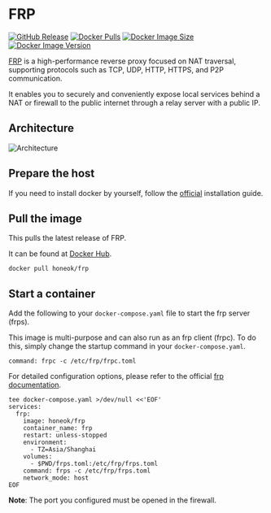 # FRP

[![GitHub Release](https://img.shields.io/github/v/tag/fatedier/frp.svg?style=flat-square&label=release&logo=github&color=brightgreen)](https://github.com/fatedier/frp/releases)
[![Docker Pulls](https://img.shields.io/docker/pulls/honeok/frp.svg?style=flat-square&logo=docker&color=blue)](https://hub.docker.com/r/honeok/frp)
[![Docker Image Size](https://img.shields.io/docker/image-size/honeok/frp.svg?style=flat-square&logo=docker&color=blue)](https://hub.docker.com/r/honeok/frp)
[![Docker Image Version](https://img.shields.io/docker/v/honeok/frp.svg?style=flat-square&logo=docker&color=blue)](https://hub.docker.com/r/honeok/frp)

[FRP][1] is a high-performance reverse proxy focused on NAT traversal, supporting protocols such as TCP, UDP, HTTP, HTTPS, and P2P communication.

It enables you to securely and conveniently expose local services behind a NAT or firewall to the public internet through a relay server with a public IP.

## Architecture

![Architecture](https://github.com/fatedier/frp/raw/master/doc/pic/architecture.png)

## Prepare the host

If you need to install docker by yourself, follow the [official][2] installation guide.

## Pull the image

This pulls the latest release of FRP.

It can be found at [Docker Hub][3].

```shell
docker pull honeok/frp
```

## Start a container

Add the following to your `docker-compose.yaml` file to start the frp server (frps).

This image is multi-purpose and can also run as an frp client (frpc). To do this, simply change the startup command in your `docker-compose.yaml`.

`command: frpc -c /etc/frp/frpc.toml`

For detailed configuration options, please refer to the official [frp documentation][4].

```shell
tee docker-compose.yaml >/dev/null <<'EOF'
services:
  frp:
    image: honeok/frp
    container_name: frp
    restart: unless-stopped
    environment:
      - TZ=Asia/Shanghai
    volumes:
      - $PWD/frps.toml:/etc/frp/frps.toml
    command: frps -c /etc/frp/frps.toml
    network_mode: host
EOF
```

**Note**: The port you configured must be opened in the firewall.

[1]: https://gofrp.org
[2]: https://docs.docker.com/install
[3]: https://hub.docker.com/r/honeok/frp
[4]: https://github.com/fatedier/frp
